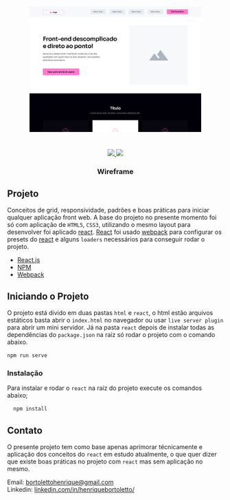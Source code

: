 <h2 align="center">
  <img src="./mockup.jpg" width="400px">
</h2>

<br />

<div align="center">
  <a href="mailto:bortolettohenrique@gmail.com" target="_blank">
    <img src="https://img.shields.io/badge/gmail-red?style=flat&logo=gmail&labelColor=white">
  </a>
  <a href="https://www.linkedin.com/in/henriquebortoletto/" target="_blank">
    <img src="https://img.shields.io/badge/linkedin-blue?style=flat&logo=linkedin&labelColor=blue">
  </a>
</div>

<h3 align="center">Wireframe</h3>

## Projeto

Conceitos de grid, responsividade, padrões e boas práticas para iniciar qualquer aplicação front web. A base do projeto no presente momento foi só com aplicação de `HTML5`, `CSS3`, utilizando o mesmo layout para desenvolver foi aplicado [react](https://pt-br.reactjs.org/). [React](https://pt-br.reactjs.org/) foi usado [webpack](https://webpack.js.org/) para configurar os presets do [react](https://pt-br.reactjs.org/) e alguns `loaders` necessários para conseguir rodar o projeto.

- [React.js](https://reactjs.org/)
- [NPM](https://www.npmjs.com/)
- [Webpack](https://webpack.js.org/)

## Iniciando o Projeto

O projeto está divido em duas pastas `html` e `react`, o html estão arquivos estáticos basta abrir o `index.html` no navegador ou usar `live server plugin` para abrir um mini servidor.
Já na pasta `react` depois de instalar todas as dependências do `package.json` na raíz só rodar o projeto com o comando abaixo.

```js
npm run serve
```

### Instalação

Para instalar e rodar o `react` na raíz do projeto execute os comandos abaixo;

```js
  npm install
```

## Contato

O presente projeto tem como base apenas aprimorar técnicamente e aplicação dos conceitos do `react` em estudo atualmente, o que quer dizer que existe boas práticas no projeto com `react` mas sem aplicação no mesmo.

Email: <a href="mailto:bortolettohenrique@gmail.com" target="_blank">bortolettohenrique@gmail.com</a><br />
Linkedin: <a href="https://www.linkedin.com/in/henriquebortoletto/" target="_blank">linkedin.com/in/henriquebortoletto/</a>
